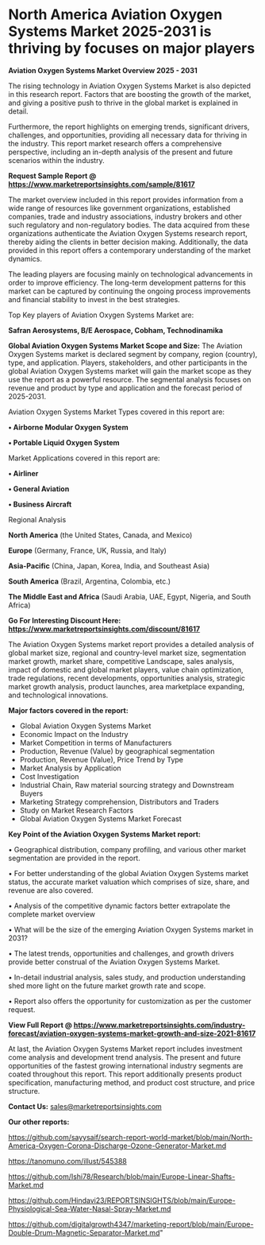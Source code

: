 # North America Aviation Oxygen Systems Market 2025-2031 is thriving by focuses on major players

<Strong> Aviation Oxygen Systems Market Overview 2025 - 2031</strong>

The rising technology in Aviation Oxygen Systems Market is also depicted in this research report. Factors that are boosting the growth of the market, and giving a positive push to thrive in the global market is explained in detail.

Furthermore, the report highlights on emerging trends, significant drivers, challenges, and opportunities, providing all necessary data for thriving in the industry. This report market research offers a comprehensive perspective, including an in-depth analysis of the present and future scenarios within the industry.

<strong>Request Sample Report @ <a href=https://www.marketreportsinsights.com/sample/81617>https://www.marketreportsinsights.com/sample/81617</a></strong>

The market overview included in this report provides information from a wide range of resources like government organizations, established companies, trade and industry associations, industry brokers and other such regulatory and non-regulatory bodies. The data acquired from these organizations authenticate the Aviation Oxygen Systems research report, thereby aiding the clients in better decision making. Additionally, the data provided in this report offers a contemporary understanding of the market dynamics.

The leading players are focusing mainly on technological advancements in order to improve efficiency. The long-term development patterns for this market can be captured by continuing the ongoing process improvements and financial stability to invest in the best strategies.

Top Key players of Aviation Oxygen Systems Market are:

<strong>Safran Aerosystems, B/E Aerospace, Cobham, Technodinamika</strong>

<strong><b>Global Aviation Oxygen Systems Market Scope and Size:</b></strong>
The Aviation Oxygen Systems market is declared segment by company, region (country), type, and application. Players, stakeholders, and other participants in the global Aviation Oxygen Systems market will gain the market scope as they use the report as a powerful resource. The segmental analysis focuses on revenue and product by type and application and the forecast period of 2025-2031.

Aviation Oxygen Systems Market Types covered in this report are:

<strong>• Airborne Modular Oxygen System

• Portable Liquid Oxygen System</strong>

Market Applications covered in this report are:

<strong>• Airliner

• General Aviation

• Business Aircraft</strong> 

Regional Analysis

<strong>North America</strong> (the United States, Canada, and Mexico)

<strong>Europe</strong> (Germany, France, UK, Russia, and Italy)

<strong>Asia-Pacific</strong> (China, Japan, Korea, India, and Southeast Asia)

<strong>South America</strong> (Brazil, Argentina, Colombia, etc.)

<strong>The Middle East and Africa</strong> (Saudi Arabia, UAE, Egypt, Nigeria, and South Africa)

<strong>Go For Interesting Discount Here: <a href=https://www.marketreportsinsights.com/discount/81617>https://www.marketreportsinsights.com/discount/81617</a></strong>

The Aviation Oxygen Systems market report provides a detailed analysis of global market size, regional and country-level market size, segmentation market growth, market share, competitive Landscape, sales analysis, impact of domestic and global market players, value chain optimization, trade regulations, recent developments, opportunities analysis, strategic market growth analysis, product launches, area marketplace expanding, and technological innovations.

<strong><b>Major factors covered in the report:</b></strong>
<ul>
  <li>Global Aviation Oxygen Systems Market </li>
  <li>Economic Impact on the Industry</li>
  <li>Market Competition in terms of Manufacturers</li>
  <li>Production, Revenue (Value) by geographical segmentation</li>
  <li>Production, Revenue (Value), Price Trend by Type</li>
  <li>Market Analysis by Application</li>
  <li>Cost Investigation</li>
  <li>Industrial Chain, Raw material sourcing strategy and Downstream Buyers</li>
  <li>Marketing Strategy comprehension, Distributors and Traders</li>
  <li>Study on Market Research Factors</li>
  <li>Global Aviation Oxygen Systems Market Forecast</li>
</ul>

<strong><b>Key Point of the Aviation Oxygen Systems Market report:</b></strong>

• Geographical distribution, company profiling, and various other market segmentation are provided in the report.

• For better understanding of the global Aviation Oxygen Systems market status, the accurate market valuation which comprises of size, share, and revenue are also covered.

• Analysis of the competitive dynamic factors better extrapolate the complete market overview

• What will be the size of the emerging Aviation Oxygen Systems market in 2031?

• The latest trends, opportunities and challenges, and growth drivers provide better construal of the Aviation Oxygen Systems Market.

• In-detail industrial analysis, sales study, and production understanding shed more light on the future market growth rate and scope.

• Report also offers the opportunity for customization as per the customer request.

<strong><b>View Full Report @ <a href=https://www.marketreportsinsights.com/industry-forecast/aviation-oxygen-systems-market-growth-and-size-2021-81617>https://www.marketreportsinsights.com/industry-forecast/aviation-oxygen-systems-market-growth-and-size-2021-81617</a></b></strong>


At last, the Aviation Oxygen Systems Market report includes investment come analysis and development trend analysis. The present and future opportunities of the fastest growing international industry segments are coated throughout this report. This report additionally presents product specification, manufacturing method, and product cost structure, and price structure.

<strong>Contact Us:</strong>
sales@marketreportsinsights.com

<strong>Our other reports:</strong>

<a href=https://github.com/sayysaif/search-report-world-market/blob/main/North-America-Oxygen-Corona-Discharge-Ozone-Generator-Market.md>https://github.com/sayysaif/search-report-world-market/blob/main/North-America-Oxygen-Corona-Discharge-Ozone-Generator-Market.md</a>

<a href=https://tanomuno.com/illust/545388>https://tanomuno.com/illust/545388</a>

<a href=https://github.com/Ishi78/Research/blob/main/Europe-Linear-Shafts-Market.md>https://github.com/Ishi78/Research/blob/main/Europe-Linear-Shafts-Market.md</a>

<a href=https://github.com/Hindavi23/REPORTSINSIGHTS/blob/main/Europe-Physiological-Sea-Water-Nasal-Spray-Market.md>https://github.com/Hindavi23/REPORTSINSIGHTS/blob/main/Europe-Physiological-Sea-Water-Nasal-Spray-Market.md</a>

<a href=https://github.com/digitalgrowth4347/marketing-report/blob/main/Europe-Double-Drum-Magnetic-Separator-Market.md>https://github.com/digitalgrowth4347/marketing-report/blob/main/Europe-Double-Drum-Magnetic-Separator-Market.md</a>"

